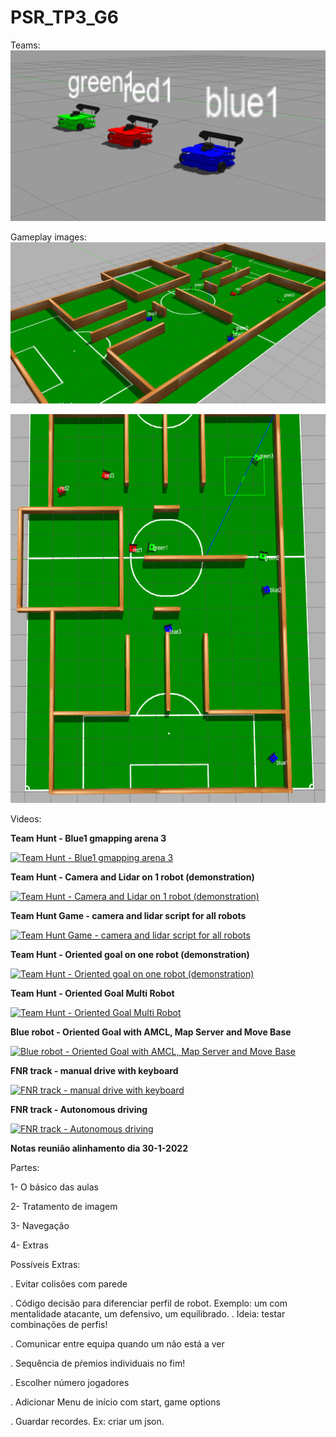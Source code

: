 # PSR_TP3_G6
Teams:
![Screenshot](https://github.com/Joel-Baptista/PSR_TP3_G6/blob/main/Images/robots.png?raw=true)

Gameplay images:
![Screenshot](https://github.com/Joel-Baptista/PSR_TP3_G6/blob/main/Images/arena_3_1.png?raw=true)

![Screenshot](https://github.com/Joel-Baptista/PSR_TP3_G6/blob/main/Images/arena_3_2.png?raw=true)

Videos:


**Team Hunt - Blue1 gmapping arena 3**

[![Team Hunt - Blue1 gmapping arena 3](https://img.youtube.com/vi/f2aZTX3FzXc/0.jpg)](http://www.youtube.com/watch?v=f2aZTX3FzXc&t "Team Hunt - Blue1 gmapping arena 3")

**Team Hunt - Camera and Lidar on 1 robot (demonstration)**

[![Team Hunt - Camera and Lidar on 1 robot (demonstration)](https://img.youtube.com/vi/IFBJfEv4O8o/0.jpg)](https://www.youtube.com/watch?v=IFBJfEv4O8o "Team Hunt - Camera and Lidar on 1 robot (demonstration")

**Team Hunt Game - camera and lidar script for all robots**

[![Team Hunt Game - camera and lidar script for all robots](https://img.youtube.com/vi/xCXbXHZ2jH4/0.jpg)](https://www.youtube.com/watch?v=xCXbXHZ2jH4 "Team Hunt Game - camera and lidar script for all robots")

**Team Hunt - Oriented goal on one robot (demonstration)**

[![Team Hunt - Oriented goal on one robot (demonstration)](https://img.youtube.com/vi/APcvfE-Za3w/0.jpg)](https://www.youtube.com/watch?v=APcvfE-Za3w "Team Hunt - Oriented goal on one robot (demonstration)")

**Team Hunt - Oriented Goal Multi Robot**

[![Team Hunt - Oriented Goal Multi Robot](https://img.youtube.com/vi/g1-Rnxu0qS8/0.jpg)](https://www.youtube.com/watch?v=g1-Rnxu0qS8 "Team Hunt - Oriented Goal Multi Robot")

**Blue robot - Oriented Goal with AMCL, Map Server and Move Base**

[![Blue robot - Oriented Goal with AMCL, Map Server and Move Base](https://img.youtube.com/vi/RV6BOIRpye0/0.jpg)](https://www.youtube.com/watch?v=RV6BOIRpye0 "Blue robot - Oriented Goal with AMCL, Map Server and Move Base")

**FNR track - manual drive with keyboard**

[![FNR track - manual drive with keyboard](https://img.youtube.com/vi/h_Sb5vHoZts/0.jpg)](https://www.youtube.com/watch?v=h_Sb5vHoZts "FNR track - manual drive with keyboard")

**FNR track - Autonomous driving**

[![FNR track - Autonomous driving](https://img.youtube.com/vi/AuPEjX6V6Ew/0.jpg)](https://www.youtube.com/watch?v=AuPEjX6V6Ew "FNR track - Autonomous driving")

**Notas reunião alinhamento dia 30-1-2022**

Partes:

1- O básico das aulas


2- Tratamento de imagem


3- Navegação


4- Extras



Possíveis Extras:

. Evitar colisões com parede

. Código decisão para diferenciar perfil de robot. Exemplo: um com mentalidade atacante, um defensivo, um equilibrado. . Ideia: testar combinações de perfis!

. Comunicar entre equipa quando um não está a ver

. Sequência de pŕemios individuais no fim!

. Escolher número jogadores

. Adicionar Menu de início com start, game options

. Guardar recordes. Ex: criar um json.
